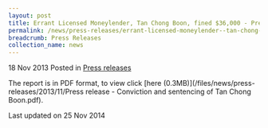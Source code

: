 ```yaml
---
layout: post
title: Errant Licensed Moneylender, Tan Chong Boon, fined $36,000 - Press Release
permalink: /news/press-releases/errant-licensed-moneylender--tan-chong-boon--fined--36-000---pre
breadcrumb: Press Releases
collection_name: news
---
```


18 Nov 2013 Posted in [Press releases](/news/press-releases)

The report is in PDF format, to view click [here (0.3MB)](/files/news/press-releases/2013/11/Press release - Conviction and sentencing of Tan Chong Boon.pdf).

<p class="right-side-updated">Last updated on 25 Nov 2014</p>


